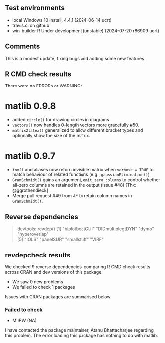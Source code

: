 ## Test environments
* local Windows 10 install, 4.4.1 (2024-06-14 ucrt) 
* travis.ci on github
* win-builder  R Under development (unstable) (2024-07-20 r86909 ucrt)

## Comments
This is a modest update, fixing bugs and adding some new features 

## R CMD check results
There were no ERRORs or WARNINGs.  


# matlib 0.9.8

- added `circle()` for drawing circles in diagrams
- `vectors()` now handles 0-length vectors more gracefully #50.
- `matrix2latex()` generalized to allow different bracket types and optionally show the size of the matrix.

# matlib 0.9.7

- `inv()` and aliases now return invisible matrix when `verbose = TRUE` to match behaviour of related functions (e.g., `gaussianElimination()`)
- `GramSchmidt()` gains an argument, `omit_zero_columns` to control whether all-zero columns are retained in the output (issue #48) [Thx: @ggrothendieck]
- Merge pull request #49 from JF to retain column names in `GramSchmidt()`.


## Reverse dependencies

> devtools::revdep()
[1] "biplotbootGUI"    "DIDmultiplegtDYN" "dymo"             "hyperoverlap"    
[5] "IOLS"             "panelSUR"         "smallstuff"       "VIRF"  

## revdepcheck results

We checked 9 reverse dependencies, comparing R CMD check results across CRAN and dev versions of this package.

 * We saw 0 new problems
 * We failed to check 1 packages

Issues with CRAN packages are summarised below.

### Failed to check

* MIIPW (NA)

I have contacted the package maintainer, Atanu Bhattacharjee <atanustat at gmail.com> regarding this problem.
The error loading this package has nothing to do with matlib.



